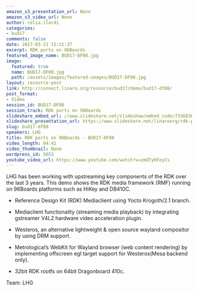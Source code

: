 ```yaml
---
amazon_s3_presentation_url: None
amazon_s3_video_url: None
author: celia.ilardi
categories:
- bud17
comments: false
date: 2017-03-21 15:31:37
excerpt: RDK ports on 96Boards
featured_image_name: BUD17-DF08.jpg
image:
  featured: true
  name: BUD17-DF08.jpg
  path: /assets/images/featured-images/BUD17-DF08.jpg
layout: resource-post
link: http://connect.linaro.org/resource/bud17/demo/bud17-df08/
post_format:
- Video
session_id: BUD17-DF08
session_track: RDK ports on 96Boards
slideshare_embed_url: //www.slideshare.net/slideshow/embed_code/73368363
slideshare_presentation_url: https://www.slideshare.net/linaroorg/rdk-ports-on-96boards
slug: bud17-df08
speakers: LHG
title: RDK ports on 96Boards - BUD17-DF08
video_length: 04:41
video_thumbnail: None
wordpress_id: 5653
youtube_video_url: https://www.youtube.com/watch?v=zmOTyKFeyCs
---
```


LHG has been working with upstreaming key components of the RDK over the last 3 years. This demo shows the RDK media framework (RMF) running on 96Boards platforms such as HiKey and DB410C.

- Reference Design Kit (RDK) Mediaclient using Yocto Krogoth/2.1 branch.

- Mediaclient functionality (streaming media playback) by integrating gstreamer V4L2 hardware video acceleration plugin.

- Westeros, an alternative lightweight & open source wayland compositor by using DRM support.

- Metrological’s WebKit for Wayland browser (web content rendering) by implementing offscreen egl target support for Westeros(Mesa backend only).

- 32bit RDK rootfs on 64bit Dragonboard 410c.

Team: LHG